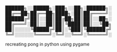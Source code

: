 ##



██████╗░░█████╗░███╗░░██╗░██████╗░                                   
██╔══██╗██╔══██╗████╗░██║██╔════╝░                             
██████╔╝██║░░██║██╔██╗██║██║░░██╗░                                  
██╔═══╝░██║░░██║██║╚████║██║░░╚██╗                  
██║░░░░░╚█████╔╝██║░╚███║╚██████╔╝                
╚═╝░░░░░░╚════╝░╚═╝░░╚══╝░╚═════╝░                  


recreating pong in python using pygame
